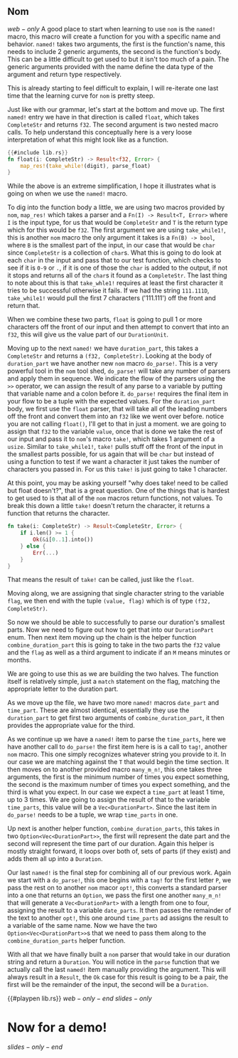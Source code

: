 ## Nom
$web-only$
A good place to start when learning to use `nom` is the `named!` macro, this macro will create a function for you with a specific name and behavior. `named!` takes two arguments, the first is the function's name, this needs to include 2 generic arguments, the second is the function's body. This can be a little difficult to get used to but it isn't too much of a pain. The generic arguments provided with the name define the data type of the argument and return type respectively.

This is already starting to feel difficult to explain, I will re-iterate one last time that the learning curve for `nom` is pretty steep.

Just like with our grammar, let's start at the bottom and move up. The first `named!` entry we have in that direction is called `float`, which takes `CompleteStr` and returns `f32`. The second argument is two nested macro calls. To help understand this conceptually here is a very loose interpretation of what this might look like as a function.

```rust
{{#include lib.rs}}
fn float(i: CompleteStr) -> Result<f32, Error> {
    map_res!(take_while!(digit), parse_float)
}
```
While the above is an extreme simplification, I hope it illustrates what is going on when we use the `named!` macro.

To dig into the function body a little, we are using two macros provided by `nom`, `map_res!` which takes a parser and a `Fn(I) -> Result<T, Error>` where `I` is the input type, for us that would be `CompleteStr` and `T` is the return type which for this would be `f32`. The first argument we are using `take_while1!`, this is another `nom` macro the only argument it takes is a `Fn(B) -> bool`, where `B` is the smallest part of the input, in our case that would be `char` since `CompleteStr` is a collection of `char`s. What this is going to do look at each `char` in the input and pass that to our test function, which checks to see if it is `0-9` or `.`, if it is one of those the `char` is added to the output, if not it stops and returns all of the `char`s it found as a `CompleteStr`. The last thing to note about this is that `take_whle1!` requires at least the first character it tries to be successful otherwise it fails. If we had the string `111.111D`, `take_while1!` would pull the first 7 characters ('111.111') off the front and return that.

When we combine these two parts, `float` is going to pull 1 or more characters off the front of our input and then attempt to convert that into an `f32`, this will give us the value part of our `DurationUnit`.

Moving up to the next `named!` we have `duration_part`, this takes a `CompleteStr` and returns a `(f32, CompleteStr)`. Looking at the body of `duration_part` we have another new `nom` macro `do_parse!`. This is a very powerful tool in the `nom` tool shed, `do_parse!` will take any number of parsers and apply them in sequence. We indicate the flow of the parsers using the `>>` operator, we can assign the result of any parse to a variable by putting that variable name and a colon before it. `do_parse!` requires the final item in your flow to be a tuple with the expected values. For the `duration_part` body, we first use the `float` parser, that will take all of the leading numbers off the front and convert them into an `f32` like we went over before. notice you are not calling `float()`, I'll get to that in just a moment. we are going to assign that `f32` to the variable `value`, once that is done we take the rest of our input and pass it to `nom`'s macro `take!`, which takes 1 argument of a `usize`. Similar to `take_while1!`, `take!` pulls stuff off the front of the input in the smallest parts possible, for us again that will be `char` but instead of using a function to test if we want a character it just takes the number of characters you passed in. For us this `take!` is just going to take 1 character.

At this point, you may be asking yourself "why does take! need to be called but float doesn't?", that is a great question. One of the things that is hardest to get used to is that all of the `nom` macros return functions, not values. To break this down a little `take!` doesn't return the character, it returns a function that returns the character.

```rust
fn take(i: CompleteStr) -> Result<CompleteStr, Error> {
    if i.len() >= 1 {
        Ok(&i[0..1].into())
    } else {
        Err(...)
    }
}
```
That means the result of `take!` can be called, just like the `float`.

Moving along, we are assigning that single character string to the variable `flag`, we then end with the tuple `(value, flag)` which is of type `(f32, CompleteStr)`.

So now we should be able to successfully to parse our duration's smallest parts. Now we need to figure out how to get that into our `DurationPart` enum. Then next item moving up the chain is the helper function `combine_duration_part` this is going to take in the two parts the `f32` value and the `flag` as well as a third argument to indicate if an `M` means minutes or months.

We are going to use this as we are building the two halves. The function itself is relatively simple, just a `match` statement on the flag, matching the appropriate letter to the duration part.

As we move up the file, we have two more `named!` macros `date_part` and `time_part`. These are almost identical, essentially they use the `duration_part` to get first two arguments of `combine_duration_part`, it then provides the appropriate value for the third.

As we continue up we have a `named!` item to parse the `time_parts`, here we have another call to `do_parse!` the first item here is is a call to `tag!`, another `nom` macro. This one simply recognizes whatever string you provide to it. In our case we are matching against the `T` that would begin the time section. It then moves on to another provided macro `many_m_n!`, this one takes three arguments, the first is the minimum number of times you expect something, the second is the maximum number of times you expect something, and the third is what you expect. In our case we expect a `time_part` at least 1 time, up to 3 times. We are going to assign the result of that to the variable `time_parts`, this value will be a `Vec<DurationPart>`. Since the last item in `do_parse!` needs to be a tuple, we wrap `time_parts` in one.

Up next is another helper function, `combine_duration_parts`, this takes in two `Option<Vec<DurationPart>>`, the first will represent the date part and the second will represent the time part of our duration. Again this helper is mostly straight forward, it loops over both of, sets of parts (if they exist) and adds them all up into a `Duration`.

Our last `named!` is the final step for combining all of our previous work. Again we start with a `do_parse!`, this one begins with a `tag!` for the first letter `P`, we pass the rest on to another `nom` macor `opt!`, this converts a standard parser into a one that returns an `Option`, we pass the first one another `many_m_n!` that will generate a `Vec<DurationPart>` with a length from one to four, assigning the result to a variable `date_parts`. It then passes the remainder of the text to another `opt!`, this one around `time_parts` ad assigns the result to a variable of the same name. Now we have the two `Option<Vec<DurationPart>>`s that we need to pass them along to the `combine_duration_parts` helper function.

With all that we have finally built a `nom` parser that would take in our duration string and return a `Duration`. You will notice in the `parse` function that we actually call the last `named!` item manually providing the argument. This will always result in a `Result`, the `Ok` case for this result is going to be a pair, the first will be the remainder of the input, the second will be a `Duration`.

{{#playpen lib.rs}}
$web-only-end$
$slides-only$

# Now for a demo!

$slides-only-end$

